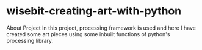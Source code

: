 # wisebit-creating-art-with-python
About Project
In this project, processing framework is used and here I have created some art pieces using some inbuilt functions of python's processing library.
